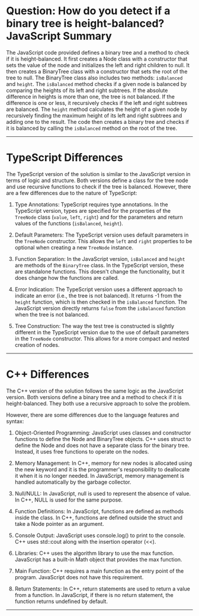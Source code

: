 # Question: How do you detect if a binary tree is height-balanced? JavaScript Summary

The JavaScript code provided defines a binary tree and a method to check if it is height-balanced. It first creates a Node class with a constructor that sets the value of the node and initializes the left and right children to null. It then creates a BinaryTree class with a constructor that sets the root of the tree to null. The BinaryTree class also includes two methods: `isBalanced` and `height`. The `isBalanced` method checks if a given node is balanced by comparing the heights of its left and right subtrees. If the absolute difference in heights is more than one, the tree is not balanced. If the difference is one or less, it recursively checks if the left and right subtrees are balanced. The `height` method calculates the height of a given node by recursively finding the maximum height of its left and right subtrees and adding one to the result. The code then creates a binary tree and checks if it is balanced by calling the `isBalanced` method on the root of the tree.

---

# TypeScript Differences

The TypeScript version of the solution is similar to the JavaScript version in terms of logic and structure. Both versions define a class for the tree node and use recursive functions to check if the tree is balanced. However, there are a few differences due to the nature of TypeScript:

1. Type Annotations: TypeScript requires type annotations. In the TypeScript version, types are specified for the properties of the `TreeNode` class (`value`, `left`, `right`) and for the parameters and return values of the functions (`isBalanced`, `height`).

2. Default Parameters: The TypeScript version uses default parameters in the `TreeNode` constructor. This allows the `left` and `right` properties to be optional when creating a new `TreeNode` instance.

3. Function Separation: In the JavaScript version, `isBalanced` and `height` are methods of the `BinaryTree` class. In the TypeScript version, these are standalone functions. This doesn't change the functionality, but it does change how the functions are called.

4. Error Indication: The TypeScript version uses a different approach to indicate an error (i.e., the tree is not balanced). It returns -1 from the `height` function, which is then checked in the `isBalanced` function. The JavaScript version directly returns `false` from the `isBalanced` function when the tree is not balanced.

5. Tree Construction: The way the test tree is constructed is slightly different in the TypeScript version due to the use of default parameters in the `TreeNode` constructor. This allows for a more compact and nested creation of nodes.

---

# C++ Differences

The C++ version of the solution follows the same logic as the JavaScript version. Both versions define a binary tree and a method to check if it is height-balanced. They both use a recursive approach to solve the problem.

However, there are some differences due to the language features and syntax:

1. Object-Oriented Programming: JavaScript uses classes and constructor functions to define the Node and BinaryTree objects. C++ uses struct to define the Node and does not have a separate class for the binary tree. Instead, it uses free functions to operate on the nodes.

2. Memory Management: In C++, memory for new nodes is allocated using the new keyword and it is the programmer's responsibility to deallocate it when it is no longer needed. In JavaScript, memory management is handled automatically by the garbage collector.

3. Null/NULL: In JavaScript, null is used to represent the absence of value. In C++, NULL is used for the same purpose.

4. Function Definitions: In JavaScript, functions are defined as methods inside the class. In C++, functions are defined outside the struct and take a Node pointer as an argument.

5. Console Output: JavaScript uses console.log() to print to the console. C++ uses std::cout along with the insertion operator (<<).

6. Libraries: C++ uses the algorithm library to use the max function. JavaScript has a built-in Math object that provides the max function.

7. Main Function: C++ requires a main function as the entry point of the program. JavaScript does not have this requirement.

8. Return Statements: In C++, return statements are used to return a value from a function. In JavaScript, if there is no return statement, the function returns undefined by default.

---
